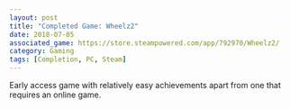 ```yaml
---
layout: post
title: "Completed Game: Wheelz2"
date: 2018-07-05
associated_game: https://store.steampowered.com/app/792970/Wheelz2/
category: Gaming
tags: [Completion, PC, Steam]
---
```


<p>Early access game with relatively easy achievements apart from one that requires an online game.</p>